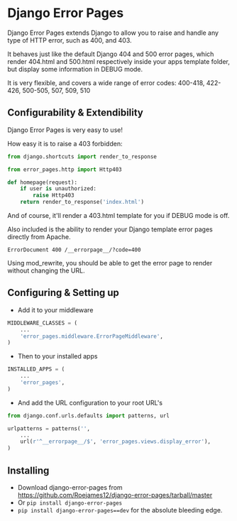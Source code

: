 Django Error Pages
==================

Django Error Pages extends Django to allow you to raise and handle any type of
HTTP error, such as 400, and 403.

It behaves just like the default Django 404 and 500 error pages, which render
404.html and 500.html respectively inside your apps template folder, but display
some information in DEBUG mode.

It is very flexible, and covers a wide range of error codes:
400-418, 422-426,
500-505, 507, 509, 510

Configurability & Extendibility
-------------------------------

Django Error Pages is very easy to use!

How easy it is to raise a 403 forbidden:

```python
from django.shortcuts import render_to_response

from error_pages.http import Http403

def homepage(request):
    if user is unauthorized:
        raise Http403
    return render_to_response('index.html')
```

And of course, it'll render a 403.html template for you if DEBUG mode is off.

Also included is the ability to render your Django template error pages directly from Apache.

```apacheconf
ErrorDocument 400 /__errorpage__/?code=400
```

Using mod_rewrite, you should be able to get the error page to render without changing
the URL.

Configuring & Setting up
------------------------

* Add it to your middleware

```python
MIDDLEWARE_CLASSES = (
    ...
    'error_pages.middleware.ErrorPageMiddleware',
)
```

* Then to your installed apps

```python
INSTALLED_APPS = (
    ...
    'error_pages',
)
```

* And add the URL configuration to your root URL's

```python
from django.conf.urls.defaults import patterns, url

urlpatterns = patterns('',
    ...
    url(r'^__errorpage__/$', 'error_pages.views.display_error'),
)
```

Installing
----------

* Download django-error-pages from https://github.com/Roejames12/django-error-pages/tarball/master
* Or `pip install django-error-pages`
* `pip install django-error-pages==dev` for the absolute bleeding edge.
